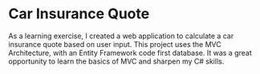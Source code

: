 # Car Insurance Quote
As a learning exercise, I created a web application to calculate a car insurance quote based on user input. This project uses the MVC Architecture, with an Entity Framework code first database. It was a great opportunity to learn the basics of MVC and sharpen my C# skills.
